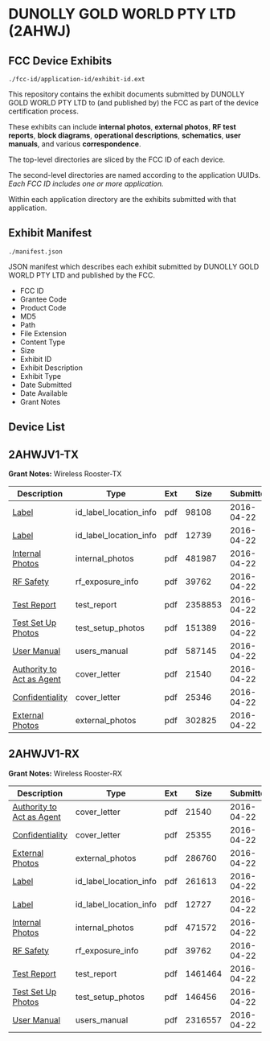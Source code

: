 # DUNOLLY GOLD WORLD PTY LTD (2AHWJ)
## FCC Device Exhibits

```
./fcc-id/application-id/exhibit-id.ext
```

This repository contains the exhibit documents submitted by DUNOLLY GOLD WORLD PTY LTD to (and published by) the FCC as part of the device certification process.

These exhibits can include **internal photos**, **external photos**, **RF test reports**, **block diagrams**, **operational descriptions**, **schematics**, **user manuals**, and various **correspondence**.

The top-level directories are sliced by the FCC ID of each device.

The second-level directories are named according to the application UUIDs. *Each FCC ID includes one or more application.*

Within each application directory are the exhibits submitted with that application. 

## Exhibit Manifest

```
./manifest.json
```

JSON manifest which describes each exhibit submitted by DUNOLLY GOLD WORLD PTY LTD and published by the FCC.

- FCC ID
- Grantee Code
- Product Code
- MD5
- Path
- File Extension
- Content Type
- Size
- Exhibit ID
- Exhibit Description
- Exhibit Type
- Date Submitted
- Date Available
- Grant Notes

## Device List
## 2AHWJV1-TX
**Grant Notes:** Wireless Rooster-TX

| Description | Type | Ext | Size | Submitted | Available |
| ----------- | ---- | --- | ---- | --------- | --------- |
| [Label](2AHWJV1-TX/b8972b332a44aa566da91fd2501f9747/2967625.pdf) | id_label_location_info | pdf | 98108 | 2016-04-22 | 2016-04-23 |
| [Label](2AHWJV1-TX/b8972b332a44aa566da91fd2501f9747/2967626.pdf) | id_label_location_info | pdf | 12739 | 2016-04-22 | 2016-04-23 |
| [Internal Photos](2AHWJV1-TX/b8972b332a44aa566da91fd2501f9747/2967624.pdf) | internal_photos | pdf | 481987 | 2016-04-22 | 2016-04-23 |
| [RF Safety](2AHWJV1-TX/b8972b332a44aa566da91fd2501f9747/2967631.pdf) | rf_exposure_info | pdf | 39762 | 2016-04-22 | 2016-04-23 |
| [Test Report](2AHWJV1-TX/b8972b332a44aa566da91fd2501f9747/2967630.pdf) | test_report | pdf | 2358853 | 2016-04-22 | 2016-04-23 |
| [Test Set Up Photos](2AHWJV1-TX/b8972b332a44aa566da91fd2501f9747/2967629.pdf) | test_setup_photos | pdf | 151389 | 2016-04-22 | 2016-04-23 |
| [User Manual](2AHWJV1-TX/b8972b332a44aa566da91fd2501f9747/2967632.pdf) | users_manual | pdf | 587145 | 2016-04-22 | 2016-04-23 |
| [Authority to Act as Agent](2AHWJV1-TX/b8972b332a44aa566da91fd2501f9747/2967569.pdf) | cover_letter | pdf | 21540 | 2016-04-22 | 2016-04-23 |
| [Confidentiality](2AHWJV1-TX/b8972b332a44aa566da91fd2501f9747/2967622.pdf) | cover_letter | pdf | 25346 | 2016-04-22 | 2016-04-23 |
| [External Photos](2AHWJV1-TX/b8972b332a44aa566da91fd2501f9747/2967623.pdf) | external_photos | pdf | 302825 | 2016-04-22 | 2016-04-23 |
## 2AHWJV1-RX
**Grant Notes:** Wireless Rooster-RX

| Description | Type | Ext | Size | Submitted | Available |
| ----------- | ---- | --- | ---- | --------- | --------- |
| [Authority to Act as Agent](2AHWJV1-RX/00143c02bde4ac6f0ad0b65170079140/2967569.pdf) | cover_letter | pdf | 21540 | 2016-04-22 | 2016-04-23 |
| [Confidentiality](2AHWJV1-RX/00143c02bde4ac6f0ad0b65170079140/2967570.pdf) | cover_letter | pdf | 25355 | 2016-04-22 | 2016-04-23 |
| [External Photos](2AHWJV1-RX/00143c02bde4ac6f0ad0b65170079140/2967571.pdf) | external_photos | pdf | 286760 | 2016-04-22 | 2016-04-23 |
| [Label](2AHWJV1-RX/00143c02bde4ac6f0ad0b65170079140/2967573.pdf) | id_label_location_info | pdf | 261613 | 2016-04-22 | 2016-04-23 |
| [Label](2AHWJV1-RX/00143c02bde4ac6f0ad0b65170079140/2967574.pdf) | id_label_location_info | pdf | 12727 | 2016-04-22 | 2016-04-23 |
| [Internal Photos](2AHWJV1-RX/00143c02bde4ac6f0ad0b65170079140/2967572.pdf) | internal_photos | pdf | 471572 | 2016-04-22 | 2016-04-23 |
| [RF Safety](2AHWJV1-RX/00143c02bde4ac6f0ad0b65170079140/2967579.pdf) | rf_exposure_info | pdf | 39762 | 2016-04-22 | 2016-04-23 |
| [Test Report](2AHWJV1-RX/00143c02bde4ac6f0ad0b65170079140/2967578.pdf) | test_report | pdf | 1461464 | 2016-04-22 | 2016-04-23 |
| [Test Set Up Photos](2AHWJV1-RX/00143c02bde4ac6f0ad0b65170079140/2967577.pdf) | test_setup_photos | pdf | 146456 | 2016-04-22 | 2016-04-23 |
| [User Manual](2AHWJV1-RX/00143c02bde4ac6f0ad0b65170079140/2967580.pdf) | users_manual | pdf | 2316557 | 2016-04-22 | 2016-04-23 |
